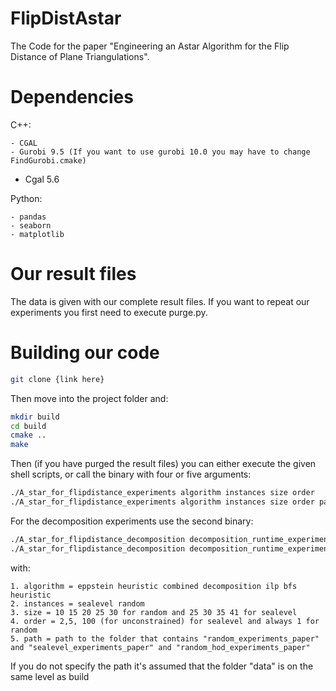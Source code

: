 # FlipDistAstar
The Code for the paper "Engineering an Astar Algorithm for the Flip Distance of Plane Triangulations".

# Dependencies
C++:

	- CGAL
	- Gurobi 9.5 (If you want to use gurobi 10.0 you may have to change FindGurobi.cmake)
  - Cgal 5.6

Python:

 	- pandas
	- seaborn
 	- matplotlib



# Our result files
The data is given with our complete result files. If you want to repeat our experiments you first need to execute purge.py.



# Building our code 
```bash
git clone {link here}
```
Then move into the project folder and:
```bash
mkdir build
cd build
cmake ..
make 
```

Then (if you have purged the result files) you can either execute the given shell scripts, or call the binary with four or five arguments:
```bash
./A_star_for_flipdistance_experiments algorithm instances size order 
./A_star_for_flipdistance_experiments algorithm instances size order path
```
For the decomposition experiments use the second binary:
```bash
./A_star_for_flipdistance_decomposition decomposition_runtime_experiments
./A_star_for_flipdistance_decomposition decomposition_runtime_experiments path
```
with:

	1. algorithm = eppstein heuristic combined decomposition ilp bfs heuristic
	2. instances = sealevel random
	3. size = 10 15 20 25 30 for random and 25 30 35 41 for sealevel
	4. order = 2,5, 100 (for unconstrained) for sealevel and always 1 for random
	5. path = path to the folder that contains "random_experiments_paper" and "sealevel_experiments_paper" and "random_hod_experiments_paper"

If you do not specify the path it's assumed that the folder "data" is on the same level as build
